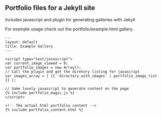 Portfolio files for a Jekyll site
---------------------------------

Includes javascript and plugin for generating galleries with Jekyll.

For example usage check out the portfolio/example.html gallery.

    ---
    layout: default
    title: Example Gallery
    ---
    
    <script type="text/javascript">
    var current_image_viewed = 0;
    var portfolio_images = new Array();
    // Call the plugin and get the diretory listing for javascript
    var images_array = [ {{ 'directory_with_images' | portfolio_image_list }} ];
    
    // Some lovely javascript to generate content on the page
    {% include portfolio_magic.js %}
    </script>
    
    <!-- The actual html portfolio content -->
    {% include portfolio_content.html %}
